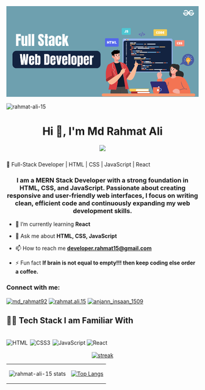![MasterHead](FullStack-salar.png)

<p align="left"> <img src="https://komarev.com/ghpvc/?username=rahmat-ali-15&label=Profile%20views&color=0e75b6&style=flat" alt="rahmat-ali-15" /> </p>


<h1 align="center">Hi 👋, I'm Md Rahmat Ali</h1>
<div align="center">
 <img  src="https://readme-typing-svg.herokuapp.com/?lines=MERN+Stack+Developer;Web+Developer;Quick+learner;Self+Motivated;Problem+Solver;&color=teal&center=true"  />
</div>

###
🚀 Full-Stack Developer | HTML | CSS | JavaScript | React
###
<h3 align="center">I am a MERN Stack Developer with a strong foundation in HTML, CSS, and JavaScript. Passionate about creating responsive and user-friendly web interfaces, I focus on writing clean, efficient code and continuously expanding my web development skills.</h3>



- 🌱 I’m currently learning **React**
- 💬 Ask me about **HTML, CSS, JavaScript**

- 📫 How to reach me **developer.rahmat15@gmail.com**

- ⚡ Fun fact **If brain is not equal to empty!!! then keep coding else order a coffee.**

<h3 align="left">Connect with me:</h3>
<p align="left">
<a href="https://twitter.com/md_rahmat92" target="blank"><img align="center" src="https://raw.githubusercontent.com/rahuldkjain/github-profile-readme-generator/master/src/images/icons/Social/twitter.svg" alt="md_rahmat92" height="30" width="40" /></a>
<a href="https://fb.com/rahmat.ali.15" target="blank"><img align="center" src="https://raw.githubusercontent.com/rahuldkjain/github-profile-readme-generator/master/src/images/icons/Social/facebook.svg" alt="rahmat.ali.15" height="30" width="40" /></a>
<a href="https://instagram.com/anjann_insaan_1509" target="blank"><img align="center" src="https://raw.githubusercontent.com/rahuldkjain/github-profile-readme-generator/master/src/images/icons/Social/instagram.svg" alt="anjann_insaan_1509" height="30" width="40" /></a>
</p>

## 👨‍💻 Tech Stack I am Familiar With

<p>
<br/>
 <img alt="HTML" src="https://img.shields.io/badge/HTML-E34F26?logo=html5&logoColor=white&style=for-the-badge" />
<img alt="CSS3" src="https://img.shields.io/badge/css3%20-%231572B6.svg?&style=for-the-badge&logo=css3&logoColor=white" style="margin:2px;"/>
 <img alt="JavaScript" src="https://img.shields.io/badge/JavaScript-F7DF1E?logo=javascript&logoColor=white&style=for-the-badge" />
 <img alt="React" src="https://img.shields.io/badge/React-61DAFB?logo=react&logoColor=white&style=plastic" />

<!-- <img alt="Bootstrap" src="https://img.shields.io/badge/bootstrap%20-%23563D7C.svg?&style=for-the-badge&logo=bootstrap&logoColor=white" style="margin:2px;"/>
<img alt="Git" src="https://img.shields.io/badge/git%20-%23F05033.svg?&style=for-the-badge&logo=git&logoColor=white" style="margin:2px;"/>
<img alt="GitHub" src="https://img.shields.io/badge/github%20-%23121011.svg?&style=for-the-badge&logo=github&logoColor=white" style="margin:2px;"/>
<img alt="React" src="https://img.shields.io/badge/React-61DAFB?logo=react&logoColor=white&style=for-the-badge" />
<img alt="NodeJS" src="https://img.shields.io/badge/Node.js-339933?logo=node.js&logoColor=white&style=for-the-badge" />
 <img alt="Redux" src="https://img.shields.io/badge/Redux-764abc?logo=Redux&logoColor=white&style=for-the-badge" />
 <img alt="Tailwind" src="https://img.shields.io/badge/TailwindCSS-fff?logo=Tailwindcss&logoColor=blue&style=for-the-badge" />
 <img src="https://img.shields.io/badge/npm-CB3837?style=for-the-badge&logo=npm&logoColor=white" alt="npm" />
 <img src="https://img.shields.io/badge/Chakra%20UI-3bc7bd?style=for-the-badge&logo=chakraui&logoColor=white" alt="chakra-ui" />
 <img src="https://img.shields.io/badge/Babel-F9DC3e?style=for-the-badge&logo=babel&logoColor=black"/>
 <img src="https://img.shields.io/badge/Postman-FF6C37?style=for-the-badge&logo=postman&logoColor=white" />
 <img src="https://img.shields.io/badge/Canva-%2300C4CC.svg?style=for-the-badge&logo=Canva&logoColor=white" />
 <img src="https://img.shields.io/badge/MongoDB-%234ea94b.svg?style=for-the-badge&logo=mongodb&logoColor=white"/>
 <img src="https://img.shields.io/badge/React_Router-CA4245?style=for-the-badge&logo=react-router&logoColor=white"/>
 <img src="https://img.shields.io/badge/JWT-black?style=for-the-badge&logo=JSON%20web%20tokens"/>
 <img src="https://img.shields.io/badge/Express.js-black?style=for-the-badge&logo=express&logoColor=white)"/> -->

<br/>
</p>

   <p align="center">
      <a href="https://github.com/rahmat-ali-15github/github-readme-streak-stats">
        <img title=":fire: Get streak stats for your profile at git.io/streak-stats" alt="streak" src="https://github-readme-streak-stats.herokuapp.com/?user=rahmat-ali-15&theme=black-ice&hide_border=true&stroke=0000&bg_color=0,000000,130F40,012780"/>
      </a>
   </p>
<table>
 <tr>
   <td>
   
   ![rahmat-ali-15 stats](https://github-readme-stats.vercel.app/api?username=rahmat-ali-15&theme=dark&show_icons=true)
   
   </td>

  <td>

  [![Top Langs](https://github-readme-stats.vercel.app/api/top-langs/?username=rahmat-ali-15&layout=compact&theme=github_dark&hide_border=true)](https://github.com/rahmat-ali-15)
  </td>

 </tr>
</table>
